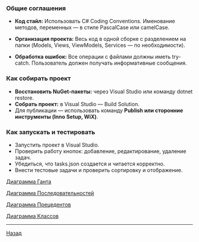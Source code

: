 ﻿### Общие соглашения

- **Код стайл:** Использовать C# Coding Conventions.
Именование методов, переменных — в стиле PascalCase или camelCase.

- **Организация проекта:**
Весь код в одной сборке с разделением на папки (Models, Views, ViewModels, Services — по необходимости).

- **Обработка ошибок:**
Все операции с файлами должны иметь try-catch.
Пользователь должен получать информативные сообщения.

### Как собирать проект
- **Восстановить NuGet-пакеты:** через Visual Studio или команду dotnet restore.
- **Собрать проект:** в Visual Studio — Build Solution.
- Для публикации — использовать команду **Publish или сторонние инструменты (Inno Setup, WiX)**.

### Как запускать и тестировать
- Запустить проект в Visual Studio.
- Проверить работу кнопок: добавление, редактирование, удаление задач.
- Убедиться, что tasks.json создается и читается корректно.
- Внести тестовые задачи и проверить сортировку и отображение.

[Диаграмма Ганта](Диаграммы_png/ДиаграммаКлассов.jpg)

[Диаграмма Последовательностей](Диаграммы_png/ДиаграммаПоследовательностей.png)

[Диаграмма Прецедентов](Диаграммы_png/ДиаграммаПрецедентов.jpg)

[Диаграмма Классов](Диаграммы_png/ДиаграммаКлассов.jpg)

---

[Назад](Контент.md)
